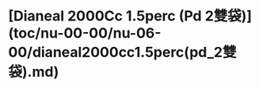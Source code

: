 # \[Dianeal 2000Cc 1.5perc  \(Pd 2雙袋\)\]\(toc/nu-00-00/nu-06-00/dianeal2000cc1.5perc\(pd\_2雙袋\).md\)

